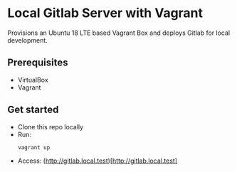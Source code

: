# Local Gitlab Server with Vagrant

Provisions an Ubuntu 18 LTE based Vagrant Box and deploys Gitlab for local development.

## Prerequisites

* VirtualBox
* Vagrant

## Get started

* Clone this repo locally
* Run:
  ```bash
  vagrant up
  ```
* Access: (http://gitlab.local.test)[http://gitlab.local.test]